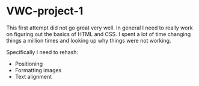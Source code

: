 # VWC-project-1

This first attempt did not go ~~great~~ very well. 
In general I need to really work on figuring out the basics of HTML and CSS. I spent a lot of time changing things a million times and looking up why things were not working. 

Specifically I need to rehash:
  * Positioning
  * Formatting images
  * Text alignment

